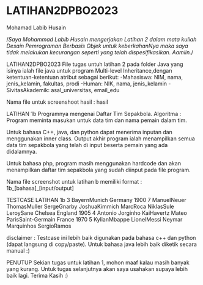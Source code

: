 # LATIHAN2DPBO2023
Mohamad Labib Husain

/*Saya Mohammad Labib Husain mengerjakan Latihan 2 dalam mata kuliah Desain Pemrograman Berbasis Objek untuk keberkahanNya maka saya tidak melakukan kecurangan seperti yang telah dispesifikasikan. Aamiin.*/


LATIHAN2DPBO2023 File tugas untuh latihan 2 pada folder Java yang isinya ialah file java untuk program Multi-level Inheritance,dengan ketentuan-ketentuan atribut sebagai berikut:
  -Mahasiswa: NIM, nama, jenis_kelamin, fakultas, prodi
  -Human: NIK, nama, jenis_kelamin
  -SivitasAkademik: asal_universitas, email_edu

 Nama file untuk screenshoot hasil : hasil

LATIHAN 1b Programnya mengenai Daftar Tim Sepakbola. Algoritma : Program meminta masukan untuk data tim dan nama pemain dalam tim.

Untuk bahasa C++, java, dan python dapat menerima inputan dan menggunakan inner class. Output akhir program ialah menampilkan semua data tim sepakbola yang telah di input beserta pemain yang ada didalamnya.

Untuk bahasa php, program masih menggunakan hardcode dan akan menampilkan daftar tim sepakbola yang sudah diinput pada file program.

Nama file screenshot untuk latihan b memiliki format : 1b_[bahasa]_[input/output]

TESTCASE LATIHAN 1b
3 BayernMunich Germany 1900 7 ManuelNeuer ThomasMuller SergeGnarby JoshuaKimmich MarcRoca NiklasSule LeroySane Chelsea England 1905 4 Antonio Jorginho KaiHavertz Mateo ParisSaint-Germain France 1970 5 KylianMbappe LionelMessi Neymar Marquinhos SergioRamos

disclaimer : Testcase ini lebih baik digunakan pada bahasa c++ dan python (dapat langsung di copy/paste). Untuk bahasa java lebih baik diketik secara manual :)

PENUTUP Sekian tugas untuk latihan 1, mohon maaf kalau masih banyak yang kurang. Untuk tugas selanjutnya akan saya usahakan supaya lebih baik lagi. Terima Kasih :)
